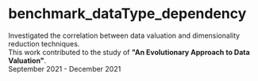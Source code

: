 # benchmark_dataType_dependency
Investigated the correlation between data valuation and dimensionality reduction techniques.<br>
This work contributed to the study of <b>"An Evolutionary Approach to Data Valuation"</b>.<br>
September 2021 - December 2021